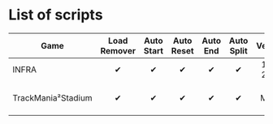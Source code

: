 ﻿# List of scripts
Game|Load Remover|Auto Start|Auto Reset|Auto End|Auto Split|Version|Notes|
--|:-:|:-:|:-:|:-:|:-:|:-:|--
INFRA|✔|✔|✔|✔|✔|1.1.1<br>2.3.3|Game is in development
TrackMania²Stadium|✔|✔|✔|✔|✔|MPv4|Includes auto split settings